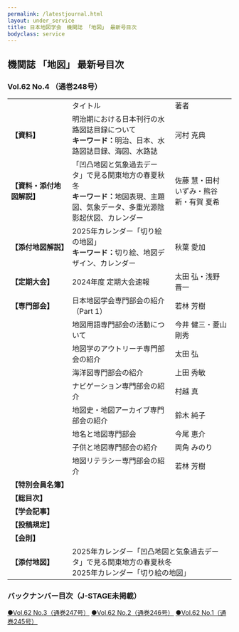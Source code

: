```yaml
---
permalink: /latestjournal.html
layout: under_service
title: 日本地図学会　機関誌 「地図」 最新号目次
bodyclass: service
---
```



## 機関誌 「地図」 最新号目次
### Vol.62 No.4 （通巻248号）

<div class="table-responsive">
  <table class="table latestjournal-table">
    <tr>
      <td></td>
      <td class="text-center">タイトル</td>
      <td class="text-center">著者</td>
    </tr>
    <tr>
      <td style="white-space: nowrap;"><b>【資料】</b></td>
      <td>明治期における日本刊行の水路図誌目録について<br><b>キーワード：</b>明治、日本、水路図誌目録、海図、水路誌</td>
      <td>河村 克典</td>
    </tr>
    <tr class="bg-grey">
      <td><b>【資料・添付地図解説】</b></td>
      <td>「凹凸地図と気象過去データ」で見る関東地方の春夏秋冬<br><b>キーワード：</b>地図表現、主題図、気象データ、多重光源陰影起伏図、カレンダー</td>
      <td>佐藤 慧・田村 いずみ・熊谷 新・有賀 夏希</td>
    </tr>
    <tr>
      <td><b>【添付地図解説】</b></td>
      <td>2025年カレンダー「切り絵の地図」<br><b>キーワード：</b>切り絵、地図デザイン、カレンダー</td>
      <td>秋葉 愛加</td>
    </tr>
    <tr class="bg-grey">
      <td><b>【定期大会】</b></td>
      <td>2024年度 定期大会速報</td>
      <td>太田 弘・浅野 晋一</td>
    </tr>
    <tr>
      <td style="white-space: nowrap;"><b>【専門部会】</b></td>
      <td>日本地図学会専門部会の紹介（Part 1）</td>
      <td>若林 芳樹</td>
    </tr>
    <tr class="bg-grey">
      <td><b></b></td>
      <td>地図用語専門部会の活動について</td>
      <td>今井 健三・菱山 剛秀</td>
    </tr>
    <tr>
      <td><b></b></td>
      <td>地図学のアウトリーチ専門部会の紹介</td>
      <td>太田 弘</td>
    </tr>
    <tr class="bg-grey">
      <td><b></b></td>
      <td>海洋図専門部会の紹介</td>
      <td>上田 秀敏</td>
    </tr>
    <tr>
      <td><b></b></td>
      <td>ナビゲーション専門部会の紹介</td>
      <td>村越 真</td>
    </tr>
    <tr class="bg-grey">
      <td><b></b></td>
      <td>地図史・地図アーカイブ専門部会の紹介</td>
      <td>鈴木 純子</td>
    </tr>
    <tr>
      <td><b></b></td>
      <td>地名と地図専門部会</td>
      <td>今尾 恵介</td>
    </tr>
    <tr class="bg-grey">
      <td><b></b></td>
      <td>子供と地図専門部会の紹介</td>
      <td>両角 みのり</td>
    </tr>
    <tr>
      <td><b></b></td>
      <td>地図リテラシー専門部会の紹介</td>
      <td>若林 芳樹</td>
    </tr>
    <tr class="bg-grey">
      <td><b>【特別会員名簿】</b></td>
      <td colspan="2"></td>
    </tr>
    <tr>
      <td><b>【総目次】</b></td>
      <td colspan="2"></td>
    </tr>
    <tr class="bg-grey">
      <td><b>【学会記事】</b></td>
      <td colspan="2"></td>
    </tr>
    <tr>
      <td><b>【投稿規定】</b></td>
      <td colspan="2"></td>
    </tr>
    <tr class="bg-grey">
      <td><b>【会則】</b></td>
      <td colspan="2"></td>
    </tr>
    <tr>
      <td><b>【添付地図】</b></td>
      <td colspan="2">2025年カレンダー「凹凸地図と気象過去データ」で見る関東地方の春夏秋冬<br>2025年カレンダー「切り絵の地図」</td>
    </tr>
  </table>
</div>


### バックナンバー目次（J-STAGE未掲載）

<div class="latestjournal-backnumber">
  <p>
    <a href="{{'/archive/file/contents/contents247.pdf' | relative_url}}">●Vol.62 No.3（通巻247号）</a>
    <a href="{{'/archive/file/contents/contents246.pdf' | relative_url}}">●Vol.62 No.2（通巻246号）</a>
    <a href="{{'/archive/file/contents/contents245.pdf' | relative_url}}">●Vol.62 No.1（通巻245号）</a>
  </p>
</div>
